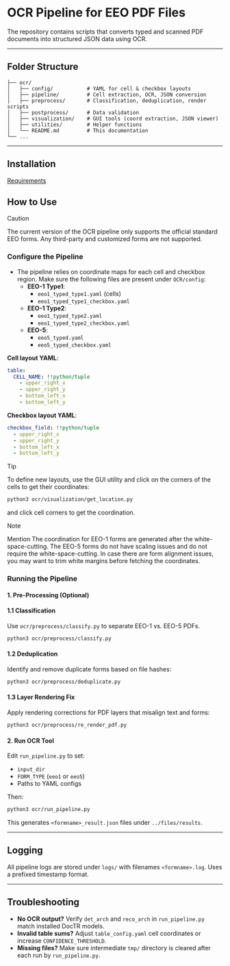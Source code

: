 # OCR Pipeline for EEO PDF Files

The repository contains scripts that converts typed and scanned PDF documents into structured JSON data using OCR.

---

## Folder Structure

```
├── ocr/
│   ├── config/           # YAML for cell & checkbox layouts
│   ├── pipeline/         # Cell extraction, OCR, JSON conversion
│   ├── preprocess/       # Classification, deduplication, render scripts
│   ├── postprocess/      # Data validation
│   ├── visualization/    # GUI tools (coord extraction, JSON viewer)
│   ├── utilities/        # Helper functions
│   └── README.md         # This documentation
└── ...
```

---

## Installation
[Requirements](../README.md#31-requirements)

## How to Use

> [!CAUTION]
> The current version of the OCR pipeline only supports the official standard EEO forms. Any third-party and customized forms are not supported.

### Configure the Pipeline

- The pipeline relies on coordinate maps for each cell and checkbox region. Make sure the following files are present under `OCR/config`:
  - **EEO-1 Type1**:
    - `eeo1_typed_type1.yaml` (cells)
    - `eeo1_typed_type1_checkbox.yaml`
  - **EEO-1 Type2**:
    - `eeo1_typed_type2.yaml`
    - `eeo1_typed_type2_checkbox.yaml`
  - **EEO-5**:
    - `eeo5_typed.yaml`
    - `eeo5_typed_checkbox.yaml`

**Cell layout YAML**:

```yaml
table:
  CELL_NAME: !!python/tuple
    - upper_right_x
    - upper_right_y
    - bottom_left_x
    - bottom_left_y
```

**Checkbox layout YAML**:

```yaml
checkbox_field: !!python/tuple
  - upper_right_x
  - upper_right_y
  - bottom_left_x
  - bottom_left_y
```


> [!TIP]
> To define new layouts, use the GUI utility and click on the corners of the cells to get their coordinates:
>
> ```bash
> python3 ocr/visualization/get_location.py
> ```
>
> and click cell corners to get the coordination.

> [!NOTE]
> Mention 
> The coordination for EEO-1 forms are generated after the white-space-cutting.
> The EEO-5 forms do not have scaling issues and do not require the white-space-cutting.
> In case there are form alignment issues, you may want to trim white margins before fetching the coordinates.

### Running the Pipeline

#### 1. Pre-Processing (Optional)

#### 1.1 Classification

Use `ocr/preprocess/classify.py` to separate EEO-1 vs. EEO-5 PDFs.

```bash
python3 ocr/preprocess/classify.py
```

#### 1.2 Deduplication

Identify and remove duplicate forms based on file hashes:

```bash
python3 ocr/preprocess/deduplicate.py
```

#### 1.3 Layer Rendering Fix

Apply rendering corrections for PDF layers that misalign text and forms:

```bash
python3 ocr/preprocess/re_render_pdf.py
```

#### 2. Run OCR Tool

Edit `run_pipeline.py` to set:

- `input_dir`
- `FORM_TYPE` (`eeo1` or `eeo5`)
- Paths to YAML configs

Then:

```bash
python3 ocr/run_pipeline.py
```

This generates `<formname>_result.json` files under `../files/results`.

---



## Logging

All pipeline logs are stored under `logs/` with filenames `<formname>.log`. Uses a prefixed timestamp format.

---

## Troubleshooting

- **No OCR output?** Verify `det_arch` and `reco_arch` in `run_pipeline.py` match installed DocTR models.
- **Invalid table sums?** Adjust `table_config.yaml` cell coordinates or increase `CONFIDENCE_THRESHOLD`.
- **Missing files?** Make sure intermediate `tmp/` directory is cleared after each run by `run_pipeline.py`.
